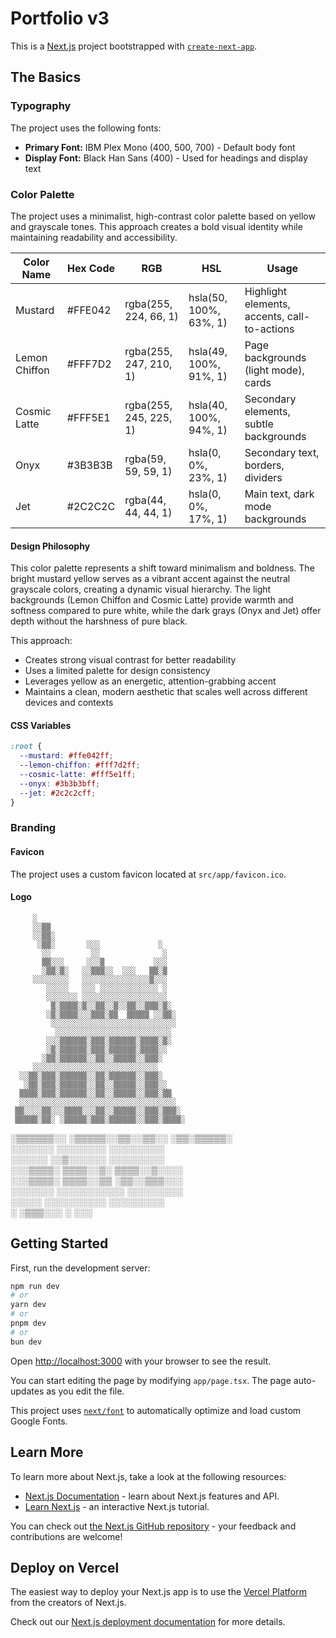 # Portfolio v3

This is a [Next.js](https://nextjs.org) project bootstrapped with [`create-next-app`](https://nextjs.org/docs/app/api-reference/cli/create-next-app).

## The Basics

### Typography

The project uses the following fonts:
- **Primary Font:** IBM Plex Mono (400, 500, 700) - Default body font
- **Display Font:** Black Han Sans (400) - Used for headings and display text

### Color Palette

The project uses a minimalist, high-contrast color palette based on yellow and grayscale tones. This approach creates a bold visual identity while maintaining readability and accessibility.

| Color Name | Hex Code | RGB | HSL | Usage |
|------------|----------|-----|-----|-------|
| Mustard | #FFE042 | rgba(255, 224, 66, 1) | hsla(50, 100%, 63%, 1) | Highlight elements, accents, call-to-actions |
| Lemon Chiffon | #FFF7D2 | rgba(255, 247, 210, 1) | hsla(49, 100%, 91%, 1) | Page backgrounds (light mode), cards |
| Cosmic Latte | #FFF5E1 | rgba(255, 245, 225, 1) | hsla(40, 100%, 94%, 1) | Secondary elements, subtle backgrounds |
| Onyx | #3B3B3B | rgba(59, 59, 59, 1) | hsla(0, 0%, 23%, 1) | Secondary text, borders, dividers |
| Jet | #2C2C2C | rgba(44, 44, 44, 1) | hsla(0, 0%, 17%, 1) | Main text, dark mode backgrounds |

#### Design Philosophy

This color palette represents a shift toward minimalism and boldness. The bright mustard yellow serves as a vibrant accent against the neutral grayscale colors, creating a dynamic visual hierarchy. The light backgrounds (Lemon Chiffon and Cosmic Latte) provide warmth and softness compared to pure white, while the dark grays (Onyx and Jet) offer depth without the harshness of pure black.

This approach:
- Creates strong visual contrast for better readability
- Uses a limited palette for design consistency
- Leverages yellow as an energetic, attention-grabbing accent
- Maintains a clean, modern aesthetic that scales well across different devices and contexts

#### CSS Variables

```css
:root {
  --mustard: #ffe042ff;
  --lemon-chiffon: #fff7d2ff;
  --cosmic-latte: #fff5e1ff;
  --onyx: #3b3b3bff;
  --jet: #2c2c2cff;
}
```

### Branding

#### Favicon
The project uses a custom favicon located at `src/app/favicon.ico`.

#### Logo
         ░                                                  
         ░░▒▒                                               
         ░░▒▒░                                              
          ░▒▒░       ░░░             ░                      
           ░░         ░░              ░                     
           ▒▒░░░     ░░░▒           ░░░                     
           ░▒▒░▒░   ░░▒▒▒░░  ░░░   ▒▒░▒                     
         ░░░░░░░░   ░░░░░░░░░░░░░░░▒░░░                     
            ░░░░░   ░░░ ░░░░░░░░░░░░░ ░                     
            ░░░░░░░ ░░░░░░░░░░░░░░░░░░░                     
             ▒░▒▒▒▒░▒░░▒▒░░▒░░▒▒░░▒▒▒░▒░                    
            ░▒░▒▒▒▒░░░▒▒▒░▒▒  ▒▒▒▒▒ ░░▒▒░                   
             ░░░░░░░░░░░░░░░░░░░░░░░░░░░░                   
              ░░░░░░░░░░░░░░░░░░░░░░░░░░                    
            ░░░▒▒▒▒▒▒░▒▒▒░▒▒▒▒▒▒░▒▒▒▒░▒░                    
            ░▒░▒▒▒▒▒▒░▒▒▒░▒▒▒▒▒▒░▒▒▒▒░░                     
           ░▒▒░▒▒▒▒▒▒░░▒▒░░▒▒▒▒▒░░▒▒▒░                      
         ░░░░░░░░░░░░░░░░░░░░░░░░░░░░                       
      ░░▒▒░▒▒▒░▒▒▒▒▒▒░░▒▒░▒▒▒▒▒▒░░▒▒▒░                      
       ░▒▒░▒▒▒░▒▒▒▒▒▒░░▒▒░░▒▒▒▒▒░░▒▒▒░░                     
      ▒▒▒▒░▒▒▒░▒▒▒▒▒▒░░▒▒░░▒▒▒▒▒░░▒▒▒░▒▒                    
      ░░░░░░░░░░░░░░░░░░░░░░░░░░░░░░░░░░░                   
     ▒▒░░░░▒▒░░░▒▒▒▒░░░▒▒░░▒▒▒▒▒░░▒▒▒░▒▒▒░                  
     ▒▒▒▒▒░▒▒░ ░▒▒▒▒▒░▒▒▒░▒▒▒▒▒▒░░▒▒▒░▒▒▒▒░                 
   ░▒▒▒▒▒▒░░   ░▒▒▒▒▒░░▒▒░░▒▒░░   ░▒▒░▒▒▒▒▒░                
   ░░░░░░░      ░░░░░░░░            ░░░░░░░░░               
   ░░░░░░       ░░▒░░░░░░             ░░░░░░░░░             
 ░░░▒▒▒▒░        ▒▒▒▒░░▒░              ▒▒▒▒░░▒░░░░          
 ░░░▒▒▒▒░        ▒▒▒▒░░▒▒               ░▒▒░░▒▒▒░░░         
 ░░░░░░░        ░░░░░░░░░░░               ░░░░░░░░░         
  ░░░░░         ░░░░░░░░░░                ░░░░░░░░░         
 ░              ░▒▒▒░░░                    ░  ░░░           
                                                            

## Getting Started

First, run the development server:

```bash
npm run dev
# or
yarn dev
# or
pnpm dev
# or
bun dev
```

Open [http://localhost:3000](http://localhost:3000) with your browser to see the result.

You can start editing the page by modifying `app/page.tsx`. The page auto-updates as you edit the file.

This project uses [`next/font`](https://nextjs.org/docs/app/building-your-application/optimizing/fonts) to automatically optimize and load custom Google Fonts.

## Learn More

To learn more about Next.js, take a look at the following resources:

- [Next.js Documentation](https://nextjs.org/docs) - learn about Next.js features and API.
- [Learn Next.js](https://nextjs.org/learn) - an interactive Next.js tutorial.

You can check out [the Next.js GitHub repository](https://github.com/vercel/next.js) - your feedback and contributions are welcome!

## Deploy on Vercel

The easiest way to deploy your Next.js app is to use the [Vercel Platform](https://vercel.com/new?utm_medium=default-template&filter=next.js&utm_source=create-next-app&utm_campaign=create-next-app-readme) from the creators of Next.js.

Check out our [Next.js deployment documentation](https://nextjs.org/docs/app/building-your-application/deploying) for more details.
